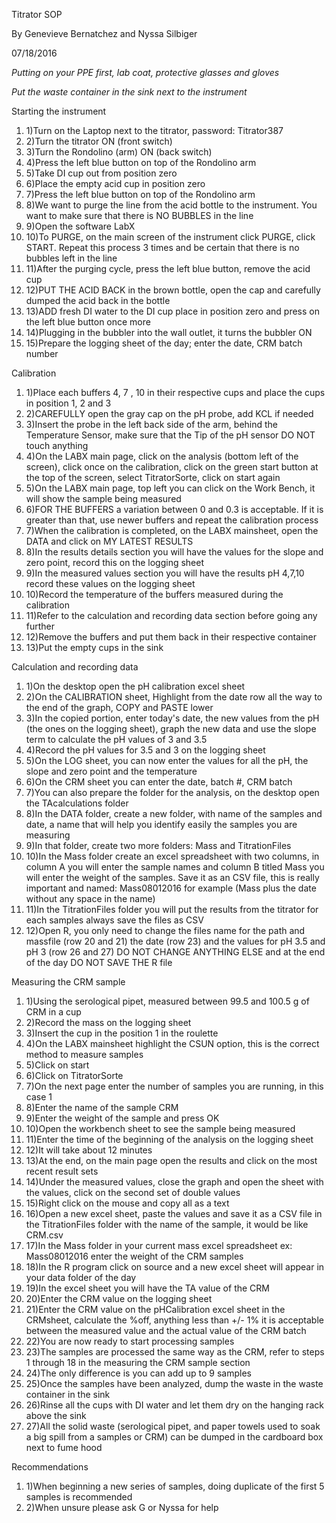 Titrator SOP

By Genevieve Bernatchez and Nyssa Silbiger

07/18/2016

*Putting on your PPE first, lab coat, protective glasses and gloves*

*Put the waste container in the sink next to the instrument*

Starting the instrument

1. 1)Turn on the Laptop next to the titrator, password: Titrator387
2. 2)Turn the titrator ON (front switch)
3. 3)Turn the Rondolino (arm) ON (back switch)
4. 4)Press the left blue button on top of the Rondolino arm
5. 5)Take DI cup out from position zero
6. 6)Place the empty acid cup in position zero
7. 7)Press the left blue button on top of the Rondolino arm
8. 8)We want to purge the line from the acid bottle to the instrument. You want to make sure that there is NO BUBBLES in the line
9. 9)Open the software LabX
10. 10)To PURGE, on the main screen of the instrument click PURGE, click START. Repeat this process 3 times and be certain that there is no bubbles left in the line
11. 11)After the purging cycle, press the left blue button, remove the acid cup
12. 12)PUT THE ACID BACK in the brown bottle, open the cap and carefully dumped the acid back in the bottle
13. 13)ADD fresh DI water to the DI cup place in position zero and press on the left blue button once more
14. 14)Plugging in the bubbler into the wall outlet, it turns the bubbler ON
15. 15)Prepare the logging sheet of the day; enter the date, CRM batch number

Calibration

1. 1)Place each buffers 4, 7 , 10 in their respective cups and place the cups in position 1, 2 and 3
2. 2)CAREFULLY open the gray cap on the pH probe, add KCL if needed
3. 3)Insert the probe in the left back side of the arm, behind the Temperature Sensor, make sure that the Tip of the pH sensor DO NOT touch anything
4. 4)On the LABX main page, click on the analysis (bottom left of the screen), click once on the calibration, click on the green start button at the top of the screen, select TitratorSorte, click on start again
5. 5)On the LABX main page, top left you can click on the Work Bench, it will show the sample being measured
6. 6)FOR THE BUFFERS a variation between 0 and 0.3 is acceptable. If it is greater than that, use newer buffers and repeat the calibration process
7. 7)When the calibration is completed, on the LABX mainsheet, open the DATA and click on MY LATEST RESULTS
8. 8)In the results details section you will have the values for the slope and zero point, record this on the logging sheet
9. 9)In the measured values section you will have the results pH 4,7,10 record these values on the logging sheet
10. 10)Record the temperature of the buffers measured during the calibration
11. 11)Refer to the calculation and recording data section before going any further
12. 12)Remove the buffers and put them back in their respective container
13. 13)Put the empty cups in the sink

Calculation and recording data

1. 1)On the desktop open the pH calibration excel sheet
2. 2)On the CALIBRATION sheet, Highlight from the date row all the way to the end of the graph, COPY and PASTE lower
3. 3)In the copied portion, enter today&#39;s date, the new values from the pH (the ones on the logging sheet), graph the new data and use the slope term to calculate the pH values of 3 and 3.5
4. 4)Record the pH values for 3.5 and 3 on the logging sheet
5. 5)On the LOG sheet, you can now enter the values for all the pH, the slope and zero point and the temperature
6. 6)On the CRM sheet you can enter the date, batch #, CRM batch
7. 7)You can also prepare the folder for the analysis, on the desktop open the TAcalculations folder
8. 8)In the DATA folder, create a new folder, with name of the samples and date, a name that will help you identify easily the samples you are measuring
9. 9)In that folder, create two more folders: Mass and TitrationFiles
10. 10)In the Mass folder create an excel spreadsheet with two columns, in column A you will enter the sample names and column B titled Mass you will enter the weight of the samples. Save it as an CSV file, this is really important and named: Mass08012016 for example (Mass plus the date without any space in the name)
11. 11)In the TitrationFiles folder you will put the results from the titrator for each samples always save the files as CSV
12. 12)Open R, you only need to change the files name for the path and massfile (row 20 and 21)   the date (row 23)  and the values for pH 3.5 and pH 3 (row 26 and 27) DO NOT CHANGE ANYTHING ELSE and at the end of the day DO NOT SAVE THE R file

Measuring the CRM sample

1. 1)Using the serological pipet, measured between 99.5 and 100.5 g of CRM in a cup
2. 2)Record the mass on the logging sheet
3. 3)Insert the cup in the position 1 in the roulette
4. 4)On the LABX mainsheet highlight the CSUN option, this is the correct method to measure samples
5. 5)Click on start
6. 6)Click on TitratorSorte
7. 7)On the next page enter the number of samples you are running, in this case 1
8. 8)Enter the name of the sample CRM
9. 9)Enter the weight of the sample and press OK
10. 10)Open the workbench sheet to see the sample being measured
11. 11)Enter the time of the beginning of the analysis on the logging sheet
12. 12)It will take about 12 minutes
13. 13)At the end, on the main page open the results and click on the most recent result sets
14. 14)Under the measured values, close the graph and open the sheet with the values, click on the second set of double values
15. 15)Right click on the mouse and copy all as a text
16. 16)Open a new excel sheet, paste the values and save it as a CSV file in the TitrationFiles folder with the name of the sample, it would be like CRM.csv
17. 17)In the Mass folder in your current mass excel spreadsheet ex: Mass08012016 enter the weight of the CRM samples
18. 18)In the R program click on source and a new excel sheet will appear in your data folder of the day
19. 19)In the excel sheet you will have the TA value of the CRM
20. 20)Enter the CRM value on the logging sheet
21. 21)Enter the CRM value on the pHCalibration excel sheet in the CRMsheet, calculate the %off, anything less than +/- 1% it is acceptable between the measured value and the actual value of the CRM batch
22. 22)You are now ready to start processing samples
23. 23)The samples are processed the same way as the CRM, refer to steps 1 through 18 in the measuring the CRM sample section
24. 24)The only difference is you can add up to 9 samples
25. 25)Once the samples have been analyzed, dump the waste in the waste container in the sink
26. 26)Rinse all the cups with DI water and let them dry on the hanging rack above the sink
27. 27)All the solid waste (serological pipet, and paper towels used to soak a big spill from a samples or CRM) can be dumped in the cardboard box next to fume hood

Recommendations

1. 1)When beginning a new series of samples, doing duplicate of the first 5 samples is recommended
2. 2)When unsure please ask G or Nyssa for help
